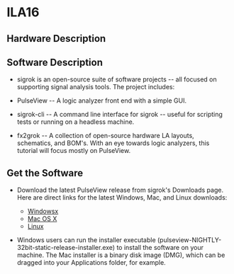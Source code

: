 # ILA16
## Hardware Description


## Software Description
- sigrok is an open-source suite of software projects -- all focused on supporting signal analysis tools. The project includes:

- PulseView -- A logic analyzer front end with a simple GUI.
- sigrok-cli -- A command line interface for sigrok -- useful for scripting tests or running on a headless machine.
- fx2grok -- A collection of open-source hardware LA layouts, schematics, and BOM's.
With an eye towards logic analyzers, this tutorial will focus mostly on PulseView.

## Get the Software

- Download the latest PulseView release from sigrok's Downloads page. Here are direct links for the latest Windows, Mac,    and Linux downloads:

  - [Windowsx](https://sigrok.org/wiki/Windows#Windows_installers)
  - [Mac OS X](https://sigrok.org/wiki/Mac_OS_X)
  - [Linux](https://sigrok.org/wiki/Downloads#Binaries_and_distribution_packages)

- Windows users can run the installer executable (pulseview-NIGHTLY-32bit-static-release-installer.exe) to install the software on your machine. The Mac installer is a binary disk image (DMG), which can be dragged into your Applications folder, for example.